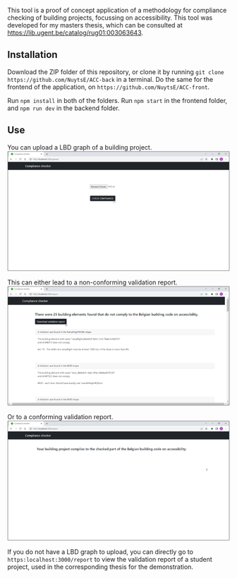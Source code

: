 This tool is a proof of concept application of a methodology for compliance checking of building projects, focussing on accessibility. This tool was developed for my masters thesis, which can be consulted at https://lib.ugent.be/catalog/rug01:003063643.

## Installation
Download the ZIP folder of this repository, or clone it by running `git clone https://github.com/NuytsE/ACC-back` in a terminal.
Do the same for the frontend of the application, on `https://github.com/NuytsE/ACC-front`.

Run `npm install` in both of the folders. 
Run `npm start` in the frontend folder, and `npm run dev` in the backend folder.

## Use
You can upload a LBD graph of a building project.
![screenshot](public/upload.png "Screenshot of the user interface on the upload page")

This can either lead to a non-conforming validation report.
![screenshot](public/report.png "Screenshot of the user interface of the validation report, with 34 violations")

Or to a conforming validation report.
![screenshot](public/conforming.png "Screenshot of the user interface on the conforming validation report")

If you do not have a LBD graph to upload, you can directly go to `https:localhost:3000/report` to view the validation report of a student project, used in the corresponding thesis for the demonstration.
